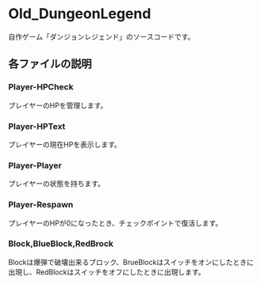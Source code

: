 # Old_DungeonLegend

自作ゲーム「ダンジョンレジェンド」のソースコードです。

## 各ファイルの説明

### Player-HPCheck
プレイヤーのHPを管理します。

### Player-HPText
プレイヤーの現在HPを表示します。

### Player-Player
プレイヤーの状態を持ちます。

### Player-Respawn
プレイヤーのHPが0になったとき、チェックポイントで復活します。

### Block,BlueBlock,RedBrock
Blockは爆弾で破壊出来るブロック、BrueBlockはスイッチをオンにしたときに出現し、RedBlockはスイッチをオフにしたときに出現します。

